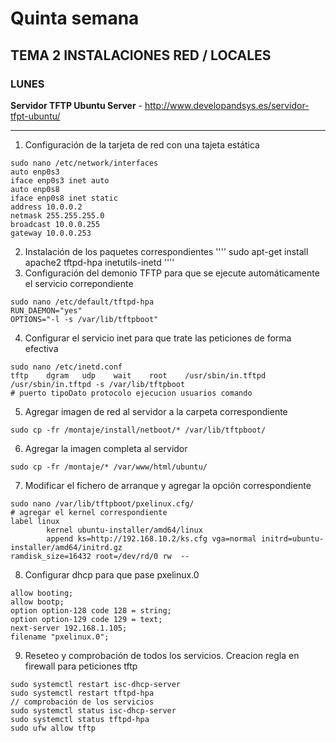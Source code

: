 # Quinta semana

## TEMA 2 INSTALACIONES RED / LOCALES
### LUNES 
**Servidor TFTP Ubuntu Server** - http://www.developandsys.es/servidor-tfpt-ubuntu/
***
1. Configuración de la tarjeta de red con una tajeta estática
````
sudo nano /etc/network/interfaces
auto enp0s3
iface enp0s3 inet auto
auto enp0s8
iface enp0s8 inet static
address 10.0.0.2
netmask 255.255.255.0
broadcast 10.0.0.255
gateway 10.0.0.253
````
2. Instalación de los paquetes correspondientes
''''
sudo apt-get install apache2 tftpd-hpa inetutils-inetd
''''
3. Configuración del demonio TFTP para que se ejecute automáticamente el servicio correpondiente
````
sudo nano /etc/default/tftpd-hpa
RUN_DAEMON="yes"
OPTIONS="-l -s /var/lib/tftpboot"
````
4. Configurar el servicio inet para que trate las peticiones de forma efectiva
````
sudo nano /etc/inetd.conf
tftp    dgram   udp    wait    root    /usr/sbin/in.tftpd /usr/sbin/in.tftpd -s /var/lib/tftpboot
# puerto tipoDato protocolo ejecucion usuarios comando
````
5. Agregar imagen de red al servidor a la carpeta correspondiente
````
sudo cp -fr /montaje/install/netboot/* /var/lib/tftpboot/
````
6. Agregar la imagen completa al servidor
````
sudo cp -fr /montaje/* /var/www/html/ubuntu/
````
7. Modificar el fichero de arranque y agregar la opción correspondiente
````
sudo nano /var/lib/tftpboot/pxelinux.cfg/
# agregar el kernel correspondiente
label linux
        kernel ubuntu-installer/amd64/linux
        append ks=http://192.168.10.2/ks.cfg vga=normal initrd=ubuntu-installer/amd64/initrd.gz
ramdisk_size=16432 root=/dev/rd/0 rw  --
````
8. Configurar dhcp para que pase pxelinux.0
````
allow booting;
allow bootp;
option option-128 code 128 = string;
option option-129 code 129 = text;
next-server 192.168.1.105;
filename "pxelinux.0";
````
9. Reseteo y comprobación de todos los servicios. Creacion regla en firewall para peticiones tftp
````
sudo systemctl restart isc-dhcp-server
sudo systemctl restart tftpd-hpa
// comprobación de los servicios
sudo systemctl status isc-dhcp-server
sudo systemctl status tftpd-hpa
sudo ufw allow tftp
````
